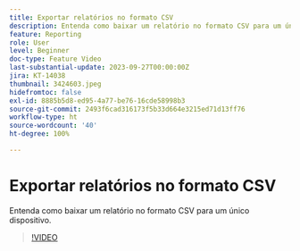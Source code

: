```yaml
---
title: Exportar relatórios no formato CSV
description: Entenda como baixar um relatório no formato CSV para um único dispositivo.
feature: Reporting
role: User
level: Beginner
doc-type: Feature Video
last-substantial-update: 2023-09-27T00:00:00Z
jira: KT-14038
thumbnail: 3424603.jpeg
hidefromtoc: false
exl-id: 8885b5d8-ed95-4a77-be76-16cde58998b3
source-git-commit: 2493f6cad316173f5b33d664e3215ed71d13ff76
workflow-type: ht
source-wordcount: '40'
ht-degree: 100%

---
```


# Exportar relatórios no formato CSV

Entenda como baixar um relatório no formato CSV para um único dispositivo.

>[!VIDEO](https://video.tv.adobe.com/v/3424603/?learn=on)
